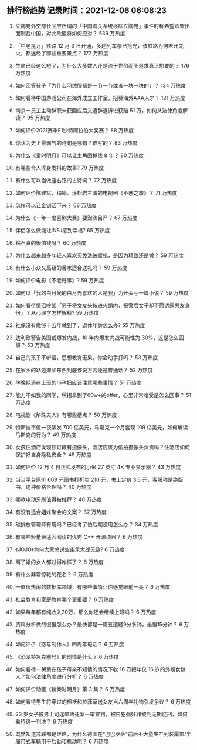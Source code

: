 
## 排行榜趋势 记录时间：2021-12-06 06:08:23
  
  1. 立陶宛外交部长回应所谓的「中国海关系统移除立陶宛」事件时称希望欧盟出面制裁中国，对此欧盟将如何应对？ 539 万热度
    
  2. 「中老昆万」铁路 12 月 3 日开通，多趟列车票已抢光，该铁路为何未开先火，都途经了哪些重要景点？ 177 万热度
    
  3. 生命已经这么短了，为什么大多数人还是流于世俗而不追求真正想要的？ 176 万热度
    
  4. 如何回答孩子「为什么羽绒服都是一节一节或者一块一块的」？ 134 万热度
    
  5. 如何看待中国游戏公司在海外成立工作室，招募海外AAA人才？ 121 万热度
    
  6. 南京一员工主动辞职未获回应后又遭辞退诉讼获赔 51 万，如何从法律角度解读？ 95 万热度
    
  7. 如何评价2021赛季F1沙特阿拉伯大奖赛？ 88 万热度
    
  8. 你认为史上最霸气的诗句是哪句？谁写的？ 83 万热度
    
  9. 为什么《秦时明月》可以让主角团掉线 8 年？ 80 万热度
    
  10. 有哪些令人浑身发抖的故事? 79 万热度
    
  11. 有什么可以当做座右铭的古诗词？ 72 万热度
    
  12. 如何评价陈建斌、梅婷、涂松岩主演的电视剧《不惑之旅》？ 71 万热度
    
  13. 怎样可以让金钏活下来？ 68 万热度
    
  14. 为什么《一年一度喜剧大赛》要淘汰吕严？ 67 万热度
    
  15. 伴侣怎么做能让INFJ感到幸福? 65 万热度
    
  16. 钻石真的很值钱吗？ 60 万热度
    
  17. 为什么越来越多年轻人喜欢买免洗破壁机，是因为精致还是懒？ 59 万热度
    
  18. 有什么小众又高级的香水适合送礼吗？ 59 万热度
    
  19. 如何评价电影《不老奇事》? 59 万热度
    
  20. 如何以「我的白月光的白月光喜欢的人是我」为开头写一篇小说？ 59 万热度
    
  21. 如何看待情侣吵架「男子将女友头按进火锅内，报警后女子却不愿透露男友身份」？从心理学怎样解释? 59 万热度
    
  22. 社保没有缴够十五年就到了，退休年龄怎么办? 55 万热度
    
  23. 达利欧警告美国或爆发内战，10 年内爆发内战可能性为 30%，这是怎么回事？ 53 万热度
    
  24. 自己的孩子不听话，思想教育无果，你会动手打吗？ 53 万热度
    
  25. 在家乡的路边摊买东西到底该说方言还是普通话？ 52 万热度
    
  26. 孕晚期还在上班的小孕妇应该注意哪些事情？ 51 万热度
    
  27. 能力不如我的同学，秋招拿到了60w+的offer，心里非常难受是怎么回事？ 51 万热度
    
  28. 电视剧《斛珠夫人》有哪些槽点？ 50 万热度
    
  29. 特斯拉市值一夜蒸发 700 亿美元，马斯克一个月套现 109 亿美元，如何解读马斯克的行为？ 49 万热度
    
  30. 女孩住酒店发现顶灯藏有摄像头，酒店应该为偷拍摄像头负责吗？住酒店如何保护好自身隐私安全？ 49 万热度
    
  31. 如何评价 12 月 4 日正式发布的小米 27 英寸 4K 专业显示器？ 43 万热度
    
  32. 当当平台原价 669 元图书打折卖 210 元，书上定价 3.6 元，客服称是绝版书，这种价格合理吗？ 40 万热度
    
  33. 哪款电动牙刷值得被推荐？ 40 万热度
    
  34. 有没有适合姐妹聚会的文案？ 37 万热度
    
  35. 碳排放管理师有用吗？已经考了怕后期没用怎么办？ 34 万热度
    
  36. 有哪些轻量级适合阅读的优秀 C++ 开源项目？ 6 万热度
    
  37. 《JOJO》为何大家总说空条承太郎无敌? 6 万热度
    
  38. 离了婚的女人都过得咋样了？ 6 万热度
    
  39. 有什么非常惊艳的花名？ 6 万热度
    
  40. 一直很热闹的数据库领域，有哪些事情让你感觉眼前一亮？ 6 万热度
    
  41. 社会教育和家庭教育哪个更重要？ 6 万热度
    
  42. 如果每年都有纯收入20万，那么你还会继续上班吗？ 6 万热度
    
  43. 资料分析做的很慢怎么办？最快都是一篇五道题9分多钟，最慢15分钟？ 6 万热度
    
  44. 如何评价《恋与制作人》四周年电话？ 6 万热度
    
  45. 《恐龙特急克塞号》的剧情是什么？ 6 万热度
    
  46. 如何看待一舅舅在孩子母亲不知情的情况下收 16 万把年仅 16 岁的外甥女嫁人？如何法律角度进行分析？ 6 万热度
    
  47. 如何评价动画《新秦时明月》第 3 集？ 6 万热度
    
  48. 如何看待男生将穿过的棉袄和拉菲草送女友当六周年礼物引发争议？ 6 万热度
    
  49. 23 岁女子被男上司迷晕致死案一审宣判，被告犯强奸罪被判无期徒刑，如何看待这一判决？ 6 万热度
    
  50. 既然知道苏联都是烂路，为什么德国在“巴巴罗萨”前后不大量生产列装履带/半履带式车辆用于后勤和机动呢？ 6 万热度
    